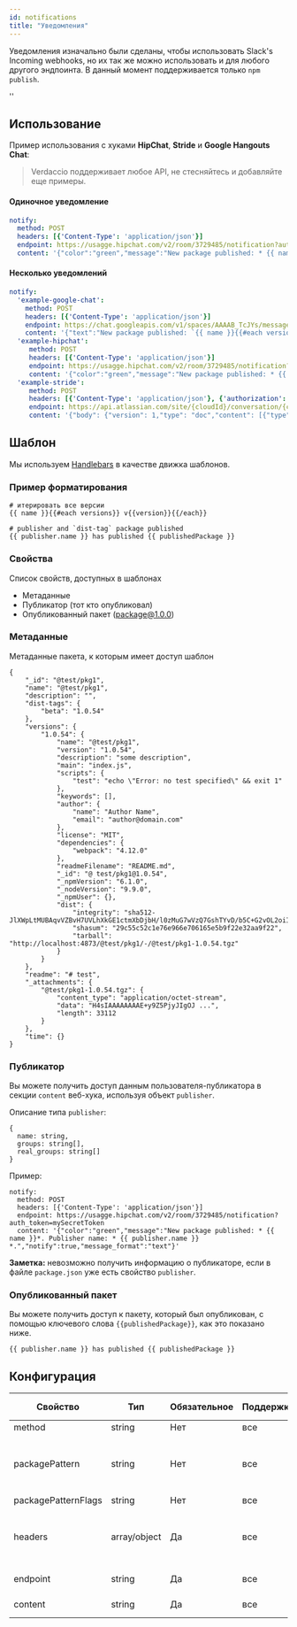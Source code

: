 ```yaml
---
id: notifications
title: "Уведомления"
---
```


Уведомления изначально были сделаны, чтобы использовать Slack's Incoming webhooks, но их так же можно использовать и для любого другого эндпоинта. В данный момент поддерживается только `npm publish`.

<div id="codefund">''</div>

## Использование

Пример использования с хуками **HipChat**, **Stride** и **Google Hangouts Chat**:

> Verdaccio поддерживает любое API, не стесняйтесь и добавляйте еще примеры.

#### Одиночное уведомление

```yaml
notify:
  method: POST
  headers: [{'Content-Type': 'application/json'}]
  endpoint: https://usagge.hipchat.com/v2/room/3729485/notification?auth_token=mySecretToken
  content: '{"color":"green","message":"New package published: * {{ name }}*","notify":true,"message_format":"text"}'
```

#### Несколько уведомлений

```yaml
notify:
  'example-google-chat':
    method: POST
    headers: [{'Content-Type': 'application/json'}]
    endpoint: https://chat.googleapis.com/v1/spaces/AAAAB_TcJYs/messages?key=myKey&token=myToken
    content: '{"text":"New package published: `{{ name }}{{#each versions}} v{{version}}{{/each}}`"}'
  'example-hipchat':
     method: POST
     headers: [{'Content-Type': 'application/json'}]
     endpoint: https://usagge.hipchat.com/v2/room/3729485/notification?auth_token=mySecretToken
     content: '{"color":"green","message":"New package published: * {{ name }}*","notify":true,"message_format":"text"}'
  'example-stride':
     method: POST
     headers: [{'Content-Type': 'application/json'}, {'authorization': 'Bearer secretToken'}]
     endpoint: https://api.atlassian.com/site/{cloudId}/conversation/{conversationId}/message
     content: '{"body": {"version": 1,"type": "doc","content": [{"type": "paragraph","content": [{"type": "text","text": "New package published: * {{ name }}* Publisher name: * {{ publisher.name }}"}]}]}}'
```

## Шаблон

Мы используем [Handlebars](https://handlebarsjs.com/) в качестве движка шаблонов.

### Пример форматирования

    # итерировать все версии
    {{ name }}{{#each versions}} v{{version}}{{/each}}
    
    # publisher and `dist-tag` package published
    {{ publisher.name }} has published {{ publishedPackage }}
    

### Свойства

Список свойств, доступных в шаблонах

* Метаданные
* Публикатор (тот кто опубликовал)
* Опубликованный пакет (package@1.0.0)

### Метаданные

Метаданные пакета, к которым имеет доступ шаблон

    {
        "_id": "@test/pkg1",
        "name": "@test/pkg1",
        "description": "",
        "dist-tags": {
            "beta": "1.0.54"
        },
        "versions": {
            "1.0.54": {
                "name": "@test/pkg1",
                "version": "1.0.54",
                "description": "some description",
                "main": "index.js",
                "scripts": {
                    "test": "echo \"Error: no test specified\" && exit 1"
                },
                "keywords": [],
                "author": {
                    "name": "Author Name",
                    "email": "author@domain.com"
                },
                "license": "MIT",
                "dependencies": {
                    "webpack": "4.12.0"
                },
                "readmeFilename": "README.md",
                "_id": "@ test/pkg1@1.0.54",
                "_npmVersion": "6.1.0",
                "_nodeVersion": "9.9.0",
                "_npmUser": {},
                "dist": {
                    "integrity": "sha512-JlXWpLtMUBAqvVZBvH7UVLhXkGE1ctmXbDjbH/l0zMuG7wVzQ7GshTYvD/b5C+G2vOL2oiIS1RtayA/kKkTwKw==",
                    "shasum": "29c55c52c1e76e966e706165e5b9f22e32aa9f22",
                    "tarball": "http://localhost:4873/@test/pkg1/-/@test/pkg1-1.0.54.tgz"
                }
            }
        },
        "readme": "# test",
        "_attachments": {
            "@test/pkg1-1.0.54.tgz": {
                "content_type": "application/octet-stream",
                "data": "H4sIAAAAAAAAE+y9Z5PjyJIgOJ ...",
                "length": 33112
            }
        },
        "time": {}
    }
    

### Публикатор

Вы можете получить доступ данным пользователя-публикатора в секции `content` веб-хука, используя объект `publisher`.

Описание типа `publisher`:

    {
      name: string,
      groups: string[],
      real_groups: string[]
    }
    

Пример:

    notify:
      method: POST
      headers: [{'Content-Type': 'application/json'}]
      endpoint: https://usagge.hipchat.com/v2/room/3729485/notification?auth_token=mySecretToken
      content: '{"color":"green","message":"New package published: * {{ name }}*. Publisher name: * {{ publisher.name }} *.","notify":true,"message_format":"text"}'
    

**Заметка:** невозможно получить информацию о публикаторе, если в файле `package.json` уже есть свойство `publisher`.

### Опубликованный пакет

Вы можете получить доступ к пакету, который был опубликован, с помощью ключевого слова `{{publishedPackage}}`, как это показано ниже.

    {{ publisher.name }} has published {{ publishedPackage }}
    

## Конфигурация

| Свойство            | Тип          | Обязательное | Поддержка | По умолчанию | Описание                                                                                   |
| ------------------- | ------------ | ------------ | --------- | ------------ | ------------------------------------------------------------------------------------------ |
| method              | string       | Нет          | все       |              | HTTP метод                                                                                 |
| packagePattern      | string       | Нет          | все       |              | Запускает уведомление, только если имя пакета соответствует регэкспу                       |
| packagePatternFlags | string       | Нет          | все       |              | Флаги для регэкспа                                                                         |
| headers             | array/object | Да           | все       |              | Если эндпоинту нужны особенные хэдеры, укажите их здесь, в виде массива пар ключ-значение. |
| endpoint            | string       | Да           | все       |              | URL эндпоинта для вызова                                                                   |
| content             | string       | Да           | все       |              | любое [Handlebar](https://handlebarsjs.com/)-выражение                                     |